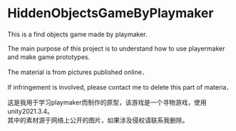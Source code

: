 # HiddenObjectsGameByPlaymaker　　

 This is a find objects game made by playmaker.　　
 
 The main purpose of this project is to understand how to use playermaker and make game prototypes.　　
 
 The material is from pictures published online．　
 
 If infringement is involved, please contact me to delete this part of materia．　　
 
这是我用于学习playmaker而制作的原型，该游戏是一个寻物游戏，使用unity2021.3.4。  
其中的素材源于网络上公开的图片，如果涉及侵权请联系我删除。
